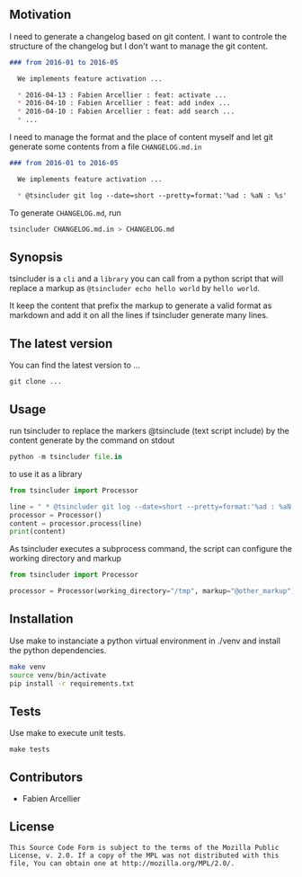 ## Motivation

I need to generate a changelog based on git content. I want to controle the structure of the changelog but I don't want to manage the git content.

```markdown
### from 2016-01 to 2016-05

  We implements feature activation ...

  * 2016-04-13 : Fabien Arcellier : feat: activate ...
  * 2016-04-10 : Fabien Arcellier : feat: add index ...
  * 2016-04-10 : Fabien Arcellier : feat: add search ...
  * ...
```

I need to manage the format and the place of content myself and let git generate some contents from a file ``CHANGELOG.md.in``

```markdown
### from 2016-01 to 2016-05

  We implements feature activation ...

  * @tsincluder git log --date=short --pretty=format:'%ad : %aN : %s'  --abbrev-commit --since="1/1/2016" --until="4/31/2016" | grep feat
```

To generate ``CHANGELOG.md``, run

```bash
tsincluder CHANGELOG.md.in > CHANGELOG.md
```

## Synopsis

tsincluder is a ``cli`` and a ``library`` you can call from a python script that will replace a markup as ``@tsincluder echo hello world`` by ``hello world``.

It keep the content that prefix the markup to generate a valid format as markdown and add it
on all the lines if tsincluder generate many lines.

## The latest version

You can find the latest version to ...

    git clone ...

## Usage

run tsincluder to replace the markers @tsinclude (text script include) by the content generate by the command on stdout

```python
python -m tsincluder file.in
```

to use it as a library

```python
from tsincluder import Processor

line = " * @tsincluder git log --date=short --pretty=format:'%ad : %aN : %s'  --abbrev-commit --since="1/1/2016" --until="4/31/2016" | grep feat"
processor = Processor()
content = processor.process(line)
print(content)
```

As tsincluder executes a subprocess command, the script can configure the working directory and markup

```python
from tsincluder import Processor

processor = Processor(working_directory="/tmp", markup="@other_markup")
```

## Installation

Use make to instanciate a python virtual environment in ./venv and install the
python dependencies.

```bash
make venv
source venv/bin/activate
pip install -r requirements.txt
```

## Tests

Use make to execute unit tests.

    make tests

## Contributors

* Fabien Arcellier

## License

```
This Source Code Form is subject to the terms of the Mozilla Public
License, v. 2.0. If a copy of the MPL was not distributed with this
file, You can obtain one at http://mozilla.org/MPL/2.0/.
```
